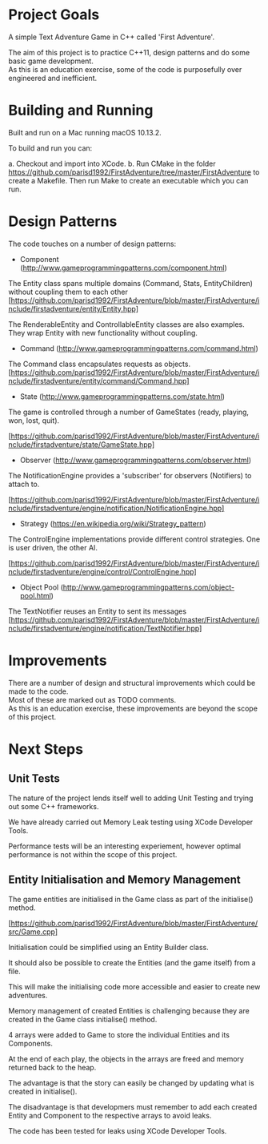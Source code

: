 # Project Goals
A simple Text Adventure Game in C++ called 'First Adventure'.  

The aim of this project is to practice C++11, design patterns and do some basic game development.  
As this is an education exercise, some of the code is purposefully over engineered and inefficient.

# Building and Running

Built and run on a Mac running macOS 10.13.2.

To build and run you can:

a. Checkout and import into XCode.
b. Run CMake in the folder https://github.com/parisd1992/FirstAdventure/tree/master/FirstAdventure to create a Makefile.  Then run Make to create an executable which you can run.

# Design Patterns
The code touches on a number of design patterns:

- Component (http://www.gameprogrammingpatterns.com/component.html)

The Entity class spans multiple domains (Command, Stats, EntityChildren) without coupling them to each other
[https://github.com/parisd1992/FirstAdventure/blob/master/FirstAdventure/include/firstadventure/entity/Entity.hpp]

The RenderableEntity and ControllableEntity classes are also examples.  They wrap Entity with new functionality without coupling.

- Command (http://www.gameprogrammingpatterns.com/command.html)

The Command class encapsulates requests as objects.
[https://github.com/parisd1992/FirstAdventure/blob/master/FirstAdventure/include/firstadventure/entity/command/Command.hpp]

- State (http://www.gameprogrammingpatterns.com/state.html)

The game is controlled through a number of GameStates (ready, playing, won, lost, quit).

[https://github.com/parisd1992/FirstAdventure/blob/master/FirstAdventure/include/firstadventure/state/GameState.hpp]

- Observer (http://www.gameprogrammingpatterns.com/observer.html)

The NotificationEngine provides a 'subscriber' for observers (Notifiers) to attach to.

[https://github.com/parisd1992/FirstAdventure/blob/master/FirstAdventure/include/firstadventure/engine/notification/NotificationEngine.hpp]

- Strategy (https://en.wikipedia.org/wiki/Strategy_pattern)

The ControlEngine implementations provide different control strategies.  One is user driven, the other AI.

[https://github.com/parisd1992/FirstAdventure/blob/master/FirstAdventure/include/firstadventure/engine/control/ControlEngine.hpp]

- Object Pool (http://www.gameprogrammingpatterns.com/object-pool.html)

The TextNotifier reuses an Entity to sent its messages
[https://github.com/parisd1992/FirstAdventure/blob/master/FirstAdventure/include/firstadventure/engine/notification/TextNotifier.hpp]

# Improvements

There are a number of design and structural improvements which could be made to the code.  
Most of these are marked out as TODO comments.  
As this is an education exercise, these improvements are beyond the scope of this project.

# Next Steps

## Unit Tests

The nature of the project lends itself well to adding Unit Testing and trying out some C++ frameworks.

We have already carried out Memory Leak testing using XCode Developer Tools.

Performance tests will be an interesting experiement, however optimal performance is not within the scope of this project.

## Entity Initialisation and Memory Management

The game entities are initialised in the Game class as part of the initialise() method.

[https://github.com/parisd1992/FirstAdventure/blob/master/FirstAdventure/src/Game.cpp] 

Initialisation could be simplified using an Entity Builder class.

It should also be possible to create the Entities (and the game itself) from a file.

This will make the initialising code more accessible and easier to create new adventures.

Memory management of created Entities is challenging because they are created in the Game class initialise() method.

4 arrays were added to Game to store the individual Entities and its Components.

At the end of each play, the objects in the arrays are freed and memory returned back to the heap.

The advantage is that the story can easily be changed by updating what is created in initialise().

The disadvantage is that developmers must remember to add each created Entity and Component to the respective arrays to avoid leaks.

The code has been tested for leaks using XCode Developer Tools. 






